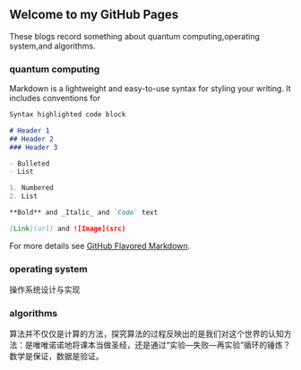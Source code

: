 ## Welcome to  my  GitHub Pages
These blogs record something about quantum computing,operating system,and algorithms.

### quantum computing

Markdown is a lightweight and easy-to-use syntax for styling your writing. It includes conventions for

```markdown
Syntax highlighted code block

# Header 1
## Header 2
### Header 3

- Bulleted
- List

1. Numbered
2. List

**Bold** and _Italic_ and `Code` text

[Link](url) and ![Image](src)
```

For more details see [GitHub Flavored Markdown](https://guides.github.com/features/mastering-markdown/).


### operating system
操作系统设计与实现

### algorithms

算法并不仅仅是计算的方法，探究算法的过程反映出的是我们对这个世界的认知方法：是唯唯诺诺地将课本当做圣经，还是通过“实验—失败—再实验”循环的锤炼？数学是保证，数据是验证。
